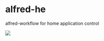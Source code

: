 alfred-he
=========

alfred-workflow for home application control


[![](https://cloud.githubusercontent.com/assets/1041857/3350763/fc17b912-f9d2-11e3-8796-c4465f503f3e.gif)](https://cloud.githubusercontent.com/assets/1041857/3350763/fc17b912-f9d2-11e3-8796-c4465f503f3e.gif)
